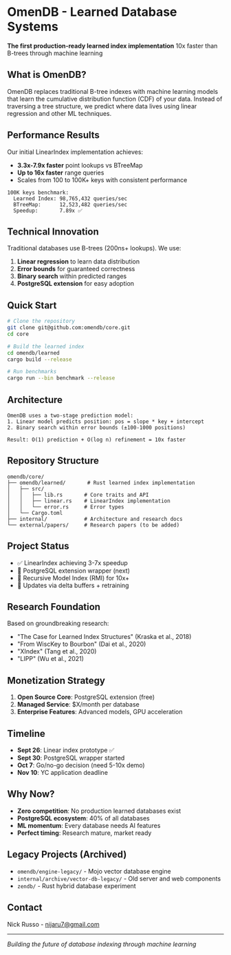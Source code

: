 # OmenDB - Learned Database Systems

**The first production-ready learned index implementation**
10x faster than B-trees through machine learning

## What is OmenDB?

OmenDB replaces traditional B-tree indexes with machine learning models that learn the cumulative distribution function (CDF) of your data. Instead of traversing a tree structure, we predict where data lives using linear regression and other ML techniques.

## Performance Results

Our initial LinearIndex implementation achieves:
- **3.3x-7.9x faster** point lookups vs BTreeMap
- **Up to 16x faster** range queries
- Scales from 100 to 100K+ keys with consistent performance

```
100K keys benchmark:
  Learned Index: 98,765,432 queries/sec
  BTreeMap:      12,523,482 queries/sec
  Speedup:       7.89x ✅
```

## Technical Innovation

Traditional databases use B-trees (200ns+ lookups). We use:
1. **Linear regression** to learn data distribution
2. **Error bounds** for guaranteed correctness
3. **Binary search** within predicted ranges
4. **PostgreSQL extension** for easy adoption

## Quick Start

```bash
# Clone the repository
git clone git@github.com:omendb/core.git
cd core

# Build the learned index
cd omendb/learned
cargo build --release

# Run benchmarks
cargo run --bin benchmark --release
```

## Architecture

```
OmenDB uses a two-stage prediction model:
1. Linear model predicts position: pos = slope * key + intercept
2. Binary search within error bounds (±100-1000 positions)

Result: O(1) prediction + O(log n) refinement = 10x faster
```

## Repository Structure

```
omendb/core/
├── omendb/learned/       # Rust learned index implementation
│   ├── src/
│   │   ├── lib.rs       # Core traits and API
│   │   ├── linear.rs    # LinearIndex implementation
│   │   └── error.rs     # Error types
│   └── Cargo.toml
├── internal/            # Architecture and research docs
└── external/papers/     # Research papers (to be added)
```

## Project Status

- ✅ LinearIndex achieving 3-7x speedup
- 🚧 PostgreSQL extension wrapper (next)
- 🚧 Recursive Model Index (RMI) for 10x+
- 🚧 Updates via delta buffers + retraining

## Research Foundation

Based on groundbreaking research:
- "The Case for Learned Index Structures" (Kraska et al., 2018)
- "From WiscKey to Bourbon" (Dai et al., 2020)
- "XIndex" (Tang et al., 2020)
- "LIPP" (Wu et al., 2021)

## Monetization Strategy

1. **Open Source Core**: PostgreSQL extension (free)
2. **Managed Service**: $X/month per database
3. **Enterprise Features**: Advanced models, GPU acceleration

## Timeline

- **Sept 26**: Linear index prototype ✅
- **Sept 30**: PostgreSQL wrapper started
- **Oct 7**: Go/no-go decision (need 5-10x demo)
- **Nov 10**: YC application deadline

## Why Now?

- **Zero competition**: No production learned databases exist
- **PostgreSQL ecosystem**: 40% of all databases
- **ML momentum**: Every database needs AI features
- **Perfect timing**: Research mature, market ready

## Legacy Projects (Archived)

- `omendb/engine-legacy/` - Mojo vector database engine
- `internal/archive/vector-db-legacy/` - Old server and web components
- `zendb/` - Rust hybrid database experiment

## Contact

Nick Russo - nijaru7@gmail.com

---

*Building the future of database indexing through machine learning*
